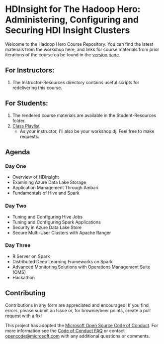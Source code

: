 HDInsight for The Hadoop Hero: Administering, Configuring and Securing HDI Insight Clusters
===============================================================================================================

Welcome to the Hadoop Hero Course Repository. You can find the latest materials from the workshop here, and links for course materials from prior iterations of the course ca be found in the [version pane]().

## For Instructors:

1. The Instructor-Resources directory contains useful scripts for redelivering this course.


## For Students:

1. The rendered course materials are available in the Student-Resources folder.
2. [Class Playlist](https://open.spotify.com/user/pakmanaz/playlist/02R6d9fLRwxI06EHcm2Mcs)
    * As your instructor, I'll also be your workshop dj. Feel free to make requests.

## Agenda

### Day One

+ Overview of HDInsight
+ Examining Azure Data Lake Storage
+ Application Management Through Ambari
+ Fundamentals of Hive and Spark

### Day Two

+ Tuning and Configuring Hive Jobs
+ Tuning and Configuring Spark Applications
+ Security in Azure Data Lake Store
+ Secure Multi-User Clusters with Apache Ranger

### Day Three

+ R Server on Spark
+ Distributed Deep Learning Frameworks on Spark
+ Advanced Monitoring Solutions with Operations Management Suite (OMS)
+ Hackathon

## Contributing

Contributions in any form are appreciated and encouraged! If you find errors, please submit an Issue or, for brownie/beer points, create a pull request with a fix!

This project has adopted the [Microsoft Open Source Code of Conduct](https://opensource.microsoft.com/codeofconduct/). For more information see the [Code of Conduct FAQ](https://opensource.microsoft.com/codeofconduct/faq/) or contact [opencode@microsoft.com](mailto:opencode@microsoft.com) with any additional questions or comments.

